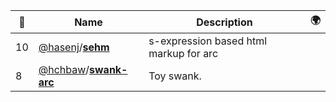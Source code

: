 |:star2: | Name | Description | 🌍|
|---|---|---|---|
|10|[@hasenj](https://github.com/hasenj)/[**sehm**](https://github.com/hasenj/sehm)|s-expression based html markup for arc||
|8|[@hchbaw](https://github.com/hchbaw)/[**swank-arc**](https://github.com/hchbaw/swank-arc)|Toy swank.||

